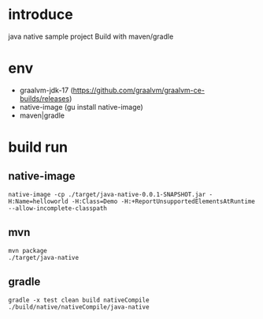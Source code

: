 # introduce
java native sample project
Build with maven/gradle


# env
- graalvm-jdk-17 (https://github.com/graalvm/graalvm-ce-builds/releases)
- native-image (gu install native-image) 
- maven|gradle

# build run
## native-image
```jshelllanguage
native-image -cp ./target/java-native-0.0.1-SNAPSHOT.jar -H:Name=helloworld -H:Class=Demo -H:+ReportUnsupportedElementsAtRuntime --allow-incomplete-classpath
```

## mvn
```jshelllanguage
mvn package
./target/java-native
```

## gradle
```jshelllanguage
gradle -x test clean build nativeCompile
./build/native/nativeCompile/java-native
```



